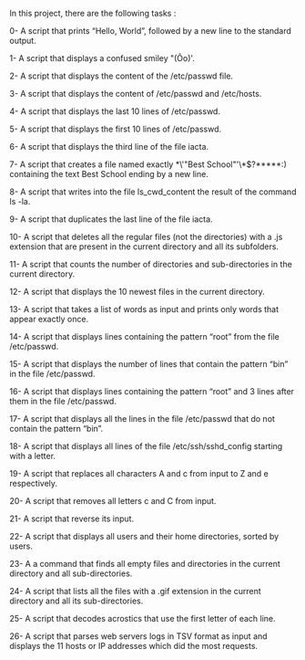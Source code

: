 In this project, there are the following tasks :

0- A script that prints “Hello, World”, followed by a new line to the standard output.

1- A script that displays a confused smiley "(Ôo)'.

2- A script that displays the content of the /etc/passwd file.

3- A script that displays the content of /etc/passwd and /etc/hosts.

4- A script that displays the last 10 lines of /etc/passwd.

5- A script that displays the first 10 lines of /etc/passwd.

6- A script that displays the third line of the file iacta.

7- A script that creates a file named exactly \*\\'"Best School"\'\\*$\?\*\*\*\*\*:) containing the text Best School ending by a new line.

8- A script that writes into the file ls_cwd_content the result of the command ls -la.

9- A script that duplicates the last line of the file iacta.

10- A script that deletes all the regular files (not the directories) with a .js extension that are present in the current directory and all its subfolders.

11- A script that counts the number of directories and sub-directories in the current directory.

12- A script that displays the 10 newest files in the current directory.

13- A script that takes a list of words as input and prints only words that appear exactly once.

14- A script that displays lines containing the pattern “root” from the file /etc/passwd.

15- A script that displays the number of lines that contain the pattern “bin” in the file /etc/passwd.

16- A script that displays lines containing the pattern “root” and 3 lines after them in the file /etc/passwd.

17- A script that displays all the lines in the file /etc/passwd that do not contain the pattern “bin”.

18- A script that displays all lines of the file /etc/ssh/sshd_config starting with a letter.

19- A script that replaces all characters A and c from input to Z and e respectively.

20- A script that removes all letters c and C from input.

21- A script that reverse its input.

22- A script that displays all users and their home directories, sorted by users.

23- A a command that finds all empty files and directories in the current directory and all sub-directories.

24- A script that lists all the files with a .gif extension in the current directory and all its sub-directories.

25- A script that decodes acrostics that use the first letter of each line.

26- A script that parses web servers logs in TSV format as input and displays the 11 hosts or IP addresses which did the most requests.
